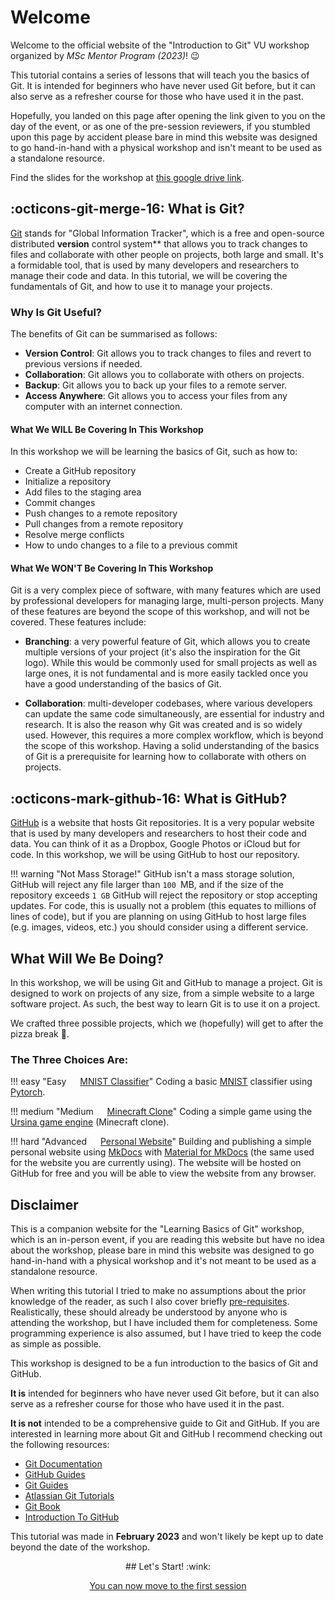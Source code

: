 # Welcome

Welcome to the official website of the "Introduction to Git" VU workshop organized by *MSc Mentor Program (2023)*!
:wink:

This tutorial contains a series of lessons that will teach you the basics of Git. It is intended for beginners who have never used Git before, but it can also serve as a refresher course for those who have used it in the past.

Hopefully, you landed on this page after opening the link given to you on the day of the event, or as one of the pre-session reviewers, if you stumbled upon this page by accident please bare in mind this website was designed to go hand-in-hand with a physical workshop and isn't meant to be used as a standalone resource. 

Find the slides for the workshop at [this google drive link](https://docs.google.com/presentation/d/19a3nwVZPFIR5HiEy42X1cYcuCPnH8ggN3B_XZ61tvss/edit?usp=sharing).

## :octicons-git-merge-16: What is Git?

[Git](https://git-scm.com/) stands for "Global Information Tracker", which is a free and open-source distributed **version** control system** that allows you to track changes to files and collaborate with other people on projects, both large and small. 
It's a formidable tool, that is used by many developers and researchers to manage their code and data. In this tutorial, we will be covering the fundamentals of Git, and how to use it to manage your projects.

### Why Is Git Useful?

The benefits of Git can be summarised as follows:

* **Version Control**: Git allows you to track changes to files and revert to previous versions if needed.
* **Collaboration**: Git allows you to collaborate with others on projects.
* **Backup**: Git allows you to back up your files to a remote server.
* **Access Anywhere**: Git allows you to access your files from any computer with an internet connection.

#### What We **WILL** Be Covering In This Workshop

In this workshop we will be learning the basics of Git, such as how to:

* Create a GitHub repository
* Initialize a repository
* Add files to the staging area
* Commit changes
* Push changes to a remote repository
* Pull changes from a remote repository
* Resolve merge conflicts
* How to undo changes to a file to a previous commit


#### What We **WON'T** Be Covering In This Workshop

Git is a very complex piece of software, with many features which are used by professional developers for managing large, multi-person projects.
Many of these features are beyond the scope of this workshop, and will not be covered. These features include:

* **Branching**: a very powerful feature of Git, which allows you to create multiple versions of your project (it's also the inspiration for the Git logo). While this would be commonly used for small projects as well as large ones, it is not fundamental and is more easily tackled once you have a good understanding of the basics of Git. 

* **Collaboration**: multi-developer codebases, where various developers can update the same code simultaneously, are essential for industry and research. It is also the reason why Git was created and is so widely used. However, this requires a more complex workflow, which is beyond the scope of this workshop. Having a solid understanding of the basics of Git is a prerequisite for learning how to collaborate with others on projects.

## :octicons-mark-github-16: What is GitHub?

[GitHub](https://github.com/) is a website that hosts Git repositories. It is a very popular website that is used by many developers and researchers to host their code and data. You can think of it as a Dropbox, Google Photos or iCloud but for code. In this workshop, we will be using GitHub to host our repository.

!!! warning "Not Mass Storage!"
    GitHub isn't a mass storage solution, GitHub will reject any file larger than `100 `MB, and if the size of the repository exceeds `1 GB` GitHub will reject the repository or stop accepting updates.
    For code, this is usually not a problem (this equates to millions of lines of code), but if you are planning on using GitHub to host large files (e.g. images, videos, etc.) you should consider using a different service.



## What Will We Be Doing?

In this workshop, we will be using Git and GitHub to manage a project. Git is designed to work on projects of any size, from a simple website to a large software project. As such, the best way to learn Git is to use it on a project.

We crafted three possible projects, which we (hopefully) will get to after the pizza break :pizza:.

### The Three Choices Are:

!!! easy "Easy &emsp; [MNIST Classifier](project/mnist/)"
    Coding a basic [MNIST](https://en.wikipedia.org/wiki/MNIST_database) classifier using [Pytorch](https://pytorch.org/). 
    

!!! medium "Medium &emsp; [Minecraft Clone](project/minecraft/)"
    Coding a simple game using the [Ursina game engine](https://www.ursinaengine.org/) (Minecraft clone).
    
!!! hard "Advanced &emsp; [Personal Website](project/website/)"
    Building and publishing a simple personal website using [MkDocs](https://www.mkdocs.org/) with [Material for MkDocs](https://squidfunk.github.io/mkdocs-material/) (the same used for the website you are currently using).
    The website will be hosted on GitHub for free and you will be able to view the website from any browser.

## Disclaimer

This is a companion website for the "Learning Basics of Git" workshop, which is an in-person event, if you are reading this website but have no idea about the workshop, please bare in mind this website was designed to go hand-in-hand with a physical workshop and it's not meant to be used as a standalone resource.

When writing this tutorial I tried to make no assumptions about the prior knowledge of the reader, as such I also cover briefly [pre-requisites](get_started/). Realistically, these should already be understood by anyone who is attending the workshop, but I have included them for completeness.
Some programming experience is also assumed, but I have tried to keep the code as simple as possible.

This workshop is designed to be a fun introduction to the basics of Git and GitHub. 

**It is** intended for beginners who have never used Git before, but it can also serve as a refresher course for those who have used it in the past. 

**It is not** intended to be a comprehensive guide to Git and GitHub. If you are interested in learning more about Git and GitHub I recommend checking out the following resources:

* [Git Documentation](https://git-scm.com/doc)
* [GitHub Guides](https://guides.github.com/)
* [Git Guides](https://github.com/git-guides)
* [Atlassian Git Tutorials](https://www.atlassian.com/git/tutorials)
* [Git Book](https://git-scm.com/book/en/v2)
* [Introduction To GitHub](https://github.com/skills/introduction-to-github)

This tutorial was made in **February 2023** and won't likely be kept up to date beyond the date of the workshop.

<center>
## Let's Start! :wink:

[You can now move to the first session](get_started/index.md)
</center>